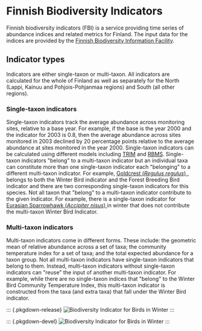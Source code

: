# Finnish Biodiversity Indicators

Finnish biodiversity indicators (FBI) is a service providing time series of
abundance indices and related metrics for Finland. The input data for the 
indices are provided by the
[Finnish Biodiversity Information Facility](https://laji.fi/en/ "FinBIF").

## Indicator types

Indicators are either single-taxon or multi-taxon. All indicators are calculated
for the whole of Finland as well as separately for the North (Lappi, Kainuu and
Pohjois-Pohjanmaa regions) and South (all other regions).

### Single-taxon indicators

Single-taxon indicators track the average abundance across monitoring sites,
relative to a base year. For example, if the base is the year 2000 and the
indicator for 2003 is 0.8, then the average abundance across sites monitored in
2003 declined by 20 percentage points relative to the average abundance at sites
monitored in the year 2000. Single-taxon indicators can be calculated using
different models including
[TRIM](https://github.com/SNStatComp/rtrim/ "rtrim Github Repository") and
[RBMS](https://retoschmucki.github.io/rbms/ "rbms Website"). Single-taxon
indicators "belong" to a multi-taxon indicator but an individual taxa can
constitute more than one single-taxon indicator each "belonging" to a different
multi-taxon indicator. For example, [Goldcrest (_Regulus regulus_)
](https://laji.fi/en/taxon/MX.33954 "Goldcrest - Regulus regulus")
, belongs to both the Winter Bird indicator and the Forest Breeding Bird
indicator and there are two corresponding single-taxon indicators for this
species. Not all taxon that "belong" to a multi-taxon indicator contribute to
the given indicator. For example, there is a single-taxon indicator for
[Eurasian Sparrowhawk (_Accipiter nisus_)
](https://laji.fi/en/taxon/MX.26639 "Eurasian Sparrowhawk - Accipiter nisus")
in winter that does not contribute the multi-taxon Winter Bird Indicator.

### Multi-taxon indicators

Multi-taxon indicators come in different forms. These include: the geometric
mean of relative abundance across a set of taxa; the community temperature index
for a set of taxa; and the total expected abundance for a taxon group. Not all
multi-taxon indicators have single-taxon indicators that belong to them.
Instead, multi-taxon indicators without single-taxon indicators can "reuse" the
input of another multi-taxon indicator. For example, while there are no
single-taxon indices that "belong" to the Winter Bird Community Temperature
Index, this multi-taxon indicator is constructed from the taxa (and extra taxa)
that fall under the Winter Bird indicator.

::: {.pkgdown-release}
![Biodiversity Indicator for Birds in Winter
](https://indicators.laji.fi/svg/wb?fontsize=16&scale=60 "Winter Birds")
:::

::: {.pkgdown-devel}
![Biodiversity Indicator for Birds in Winter
](https://indicators-dev.laji.fi/svg/wb?fontsize=16&scale=60 "Winter Birds")
:::
